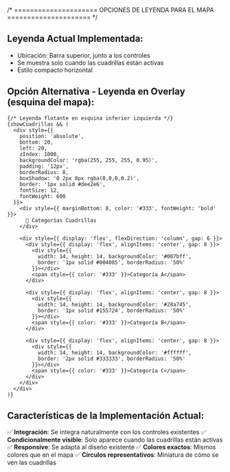/* ===================== OPCIONES DE LEYENDA PARA EL MAPA ===================== */

## Leyenda Actual Implementada:
- Ubicación: Barra superior, junto a los controles
- Se muestra solo cuando las cuadrillas están activas
- Estilo compacto horizontal

## Opción Alternativa - Leyenda en Overlay (esquina del mapa):

```tsx
{/* Leyenda flotante en esquina inferior izquierda */}
{showCuadrillas && (
  <div style={{
    position: 'absolute',
    bottom: 20,
    left: 20,
    zIndex: 1000,
    backgroundColor: 'rgba(255, 255, 255, 0.95)',
    padding: '12px',
    borderRadius: 8,
    boxShadow: '0 2px 8px rgba(0,0,0,0.2)',
    border: '1px solid #dee2e6',
    fontSize: 12,
    fontWeight: 600
  }}>
    <div style={{ marginBottom: 8, color: '#333', fontWeight: 'bold' }}>
      📍 Categorías Cuadrillas
    </div>
    
    <div style={{ display: 'flex', flexDirection: 'column', gap: 6 }}>
      <div style={{ display: 'flex', alignItems: 'center', gap: 8 }}>
        <div style={{
          width: 14, height: 14, backgroundColor: '#007bff',
          border: '1px solid #004085', borderRadius: '50%'
        }}></div>
        <span style={{ color: '#333' }}>Categoría A</span>
      </div>
      
      <div style={{ display: 'flex', alignItems: 'center', gap: 8 }}>
        <div style={{
          width: 14, height: 14, backgroundColor: '#28a745',
          border: '1px solid #155724', borderRadius: '50%'
        }}></div>
        <span style={{ color: '#333' }}>Categoría B</span>
      </div>
      
      <div style={{ display: 'flex', alignItems: 'center', gap: 8 }}>
        <div style={{
          width: 14, height: 14, backgroundColor: '#ffffff',
          border: '2px solid #333333', borderRadius: '50%'
        }}></div>
        <span style={{ color: '#333' }}>Categoría C</span>
      </div>
    </div>
  </div>
)}
```

## Características de la Implementación Actual:

✅ **Integración**: Se integra naturalmente con los controles existentes
✅ **Condicionalmente visible**: Solo aparece cuando las cuadrillas están activas
✅ **Responsive**: Se adapta al diseño existente
✅ **Colores exactos**: Mismos colores que en el mapa
✅ **Círculos representativos**: Miniatura de cómo se ven las cuadrillas